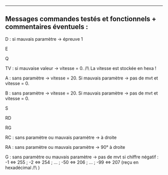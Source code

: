 --------------------------------------------------------------------
Messages commandes testés et fonctionnels + commentaires éventuels :
--------------------------------------------------------------------

D : si mauvais paramètre -> épreuve 1

E

Q

TV : si mauvaise valeur -> vitesse = 0. /!\ La vitesse est stockée en hexa !

A : sans paramètre -> vitesse = 20. Si mauvais paramètre -> pas de mvt et vitesse = 0.

B : sans paramètre -> vitesse = 20. Si mauvais paramètre -> pas de mvt et vitesse = 0.

S

RD

RG

RC : sans paramètre ou mauvais paramètre -> à droite

RA : sans paramètre ou mauvais paramètre -> 90° à droite

G : sans paramètre ou mauvais paramètre -> pas de mvt
    si chiffre négatif : -1 <=> 255 ; -2 <=> 254 ; ... ; -50 <=> 206 ; ... ; -99 <=> 207 (reçu en hexadécimal /!\ )
